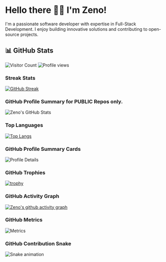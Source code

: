# Hello there 👋🏾 I'm Zeno!

I'm a passionate software developer with expertise in Full-Stack Development. I enjoy building innovative solutions and contributing to open-source projects.

## 📊 GitHub Stats

![Visitor Count](https://komarev.com/ghpvc/?username=zenodavids&color=blue)
![Profile views](https://komarev.com/ghpvc/?username=zenodavids&color=blueviolet)

### Streak Stats
[![GitHub Streak](https://streak-stats.demolab.com/?user=zenodavids)](https://git.io/streak-stats)

### GitHub Profile Summary for PUBLIC Repos only.
<picture>
  <source
    srcset="https://github-readme-stats.vercel.app/api?username=zenodavids&show_icons=true&theme=dark"
    media="(prefers-color-scheme: dark)"
  />
  <source
    srcset="https://github-readme-stats.vercel.app/api?username=zenodavids&show_icons=true"
    media="(prefers-color-scheme: light), (prefers-color-scheme: no-preference)"
  />
  <img src="https://github-readme-stats.vercel.app/api?username=zenodavids&show_icons=true" alt="Zeno's GitHub Stats" />
</picture>

### Top Languages
[![Top Langs](https://github-readme-stats.vercel.app/api/top-langs/?username=zenodavids&layout=donut&langs_count=8&hide_progress=true)](https://github.com/zenodavids/github-readme-stats)


### GitHub Profile Summary Cards
![Profile Details](https://github-profile-summary-cards.vercel.app/api/cards/profile-details?username=zenodavids&theme=default)

### GitHub Trophies
[![trophy](https://github-profile-trophy.vercel.app/?username=zenodavids&margin-w=5&theme=algolia)](https://github.com/zenodavids/github-profile-trophy)

### GitHub Activity Graph
[![Zeno's github activity graph](https://github-readme-activity-graph.cyclic.app/graph?username=zenodavids&theme=github)](https://github.com/zenodavids/github-readme-activity-graph)

### GitHub Metrics
![Metrics](https://metrics.lecoq.io/zenodavids?template=classic&isocalendar=1&languages=1&stars=1&followup=1&people=1&projects=1&activity=1&achievements=1&repositories=1&repositories=100&repositories.batch=100&achievements.threshold=C&repositories.affiliations=owner,collaborator&isocalendar.duration=half-year&languages.limit=8&languages.threshold=0%25&languages.other=true&languages.colors=github&stars.limit=4&followup.sections=your-followers,following-you&projects.limit=4&projects.descriptions=true&activity.limit=4&activity.days=14&activity.filter=all&achievements.limit=6&achievements.secrets=true&achievements.display=detailed&achievements.ignored=undefined&repositories.pinned=0&repositories.forks=true&repositories.affiliations=owner,collaborator)

### GitHub Contribution Snake
![Snake animation](https://github.com/zenodavids/zenodavids/blob/output/github-contribution-grid-snake.svg)

